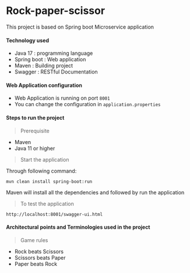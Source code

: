 # Rock-paper-scissor

This project is based on Spring boot Microservice application 

#### Technology used
- Java 17 : programming language 
- Spring boot : Web application 
- Maven : Building project
- Swagger : RESTful Documentation

#### Web Application configuration 
- Web Application is running on port `8001`
- You can change the configuration in `application.properties`
 
#### Steps to run the project

> Prerequisite
- Maven 
- Java 11 or higher 

> Start the application

Through following command:

    mvn clean install spring-boot:run 
    
Maven will install all the dependencies and followed by run the application

> To test the application

    http://localhost:8001/swagger-ui.html
    
    
#### Architectural points and Terminologies used in the project

> Game rules
 - Rock beats Scissors
 - Scissors beats Paper
 - Paper beats Rock

